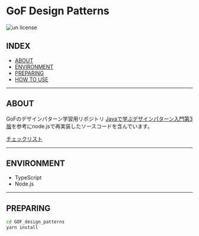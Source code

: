 # GoF Design Patterns

![un license](https://img.shields.io/github/license/RyosukeDTomita/GoF_design_patterns)

## INDEX

- [ABOUT](#about)
- [ENVIRONMENT](#environment)
- [PREPARING](#preparing)
- [HOW TO USE](#how-to-use)

---

## ABOUT

GoFのデザインパターン学習用リポジトリ
[Javaで学ぶデザインパターン入門第3版](https://www.hyuki.com/dp/)を参考にnode.jsで再実装したソースコードを含んでいます。

[チェックリスト](./todo.md)

---

## ENVIRONMENT

- TypeScript
- Node.js

---

## PREPARING

```bash
cd GOF_design_patterns
yarn install
```
